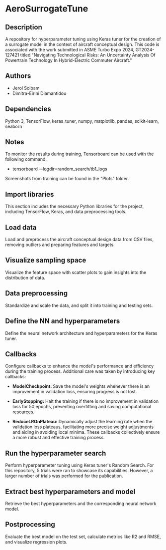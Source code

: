 # AeroSurrogateTune

## Description
A repository for hyperparameter tuning using Keras tuner for the creation of a surrogate model in the context of aircraft conceptual design. This code is associated with the work submitted in ASME Turbo Expo 2024, GT2024-127421 titled "Navigating Technological Risks: An Uncertainty Analysis Of Powertrain Technology In
Hybrid-Electric Commuter Aircraft."

## Authors
- Jerol Soibam
- Dimitra-Eirini Diamantidou
  
## Dependencies
Python 3, TensorFlow, keras_tuner, numpy, matplotlib, pandas, scikit-learn, seaborn

## Notes 
To monitor the results during training, Tensorboard can be used with the following command:

- tensorboard --logdir=random_search/tb1_logs

Screenshots from training can be found in the "Plots" folder.

## Import libraries
This section includes the necessary Python libraries for the project, including TensorFlow, Keras, and data preprocessing tools.

## Load data
Load and preprocess the aircraft conceptual design data from CSV files, removing outliers and preparing features and targets.

## Visualize sampling space
Visualize the feature space with scatter plots to gain insights into the distribution of data.

## Data preprocessing
Standardize and scale the data, and split it into training and testing sets.

## Define the NN and hyperparameters
Define the neural network architecture and hyperparameters for the Keras tuner.

## Callbacks
Configure callbacks to enhance the model's performance and efficiency during the training process. Additional care was taken by introducing key callbacks:

- **ModelCheckpoint:** Save the model's weights whenever there is an improvement in validation loss, ensuring progress is not lost.

- **EarlyStopping:** Halt the training if there is no improvement in validation loss for 50 epochs, preventing overfitting and saving computational resources.

- **ReduceLROnPlateau:** Dynamically adjust the learning rate when the validation loss plateaus, facilitating more precise weight adjustments and aiding in avoiding local minima. These callbacks collectively ensure a more robust and effective training process.

## Run the hyperparameter search
Perform hyperparameter tuning using Keras tuner's Random Search. For this repository, 5 trials were ran to showcase its capabilities. However, a larger number of trials was performed for the publication. 

## Extract best hyperparameters and model
Retrieve the best hyperparameters and the corresponding neural network model.

## Postprocessing
Evaluate the best model on the test set, calculate metrics like R2 and RMSE, and visualize regression plots.
